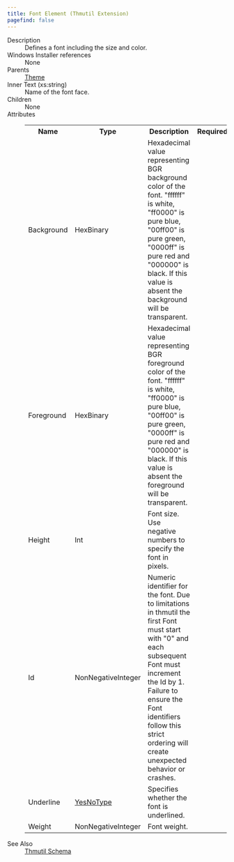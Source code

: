 ```yaml
---
title: Font Element (Thmutil Extension)
pagefind: false
---
```

<dl>
  <dt>Description</dt>
  <dd>Defines a font including the size and color.</dd>
  <dt>Windows Installer references</dt>
  <dd>None</dd>
  <dt>Parents</dt>
  <dd>
    <a href="../theme" class="extension">Theme</a>
  </dd>
  <dt>Inner Text (xs:string)</dt>
  <dd>Name of the font face.</dd>
  <dt>Children</dt>
  <dd>None</dd>
  <dt>Attributes</dt>
  <dd>
    <table cellspacing="0" cellpadding="0" class="schema">
      <tr>
        <th width="15%">Name</th>
        <th width="15%">Type</th>
        <th width="65%">Description</th>
        <th width="15%">Required</th>
      </tr>
      <tr>
        <td>Background</td>
        <td>HexBinary</td>
        <td>Hexadecimal value representing BGR background color of the font. "ffffff" is white, "ff0000" is pure blue, "00ff00" is pure green, "0000ff" is pure red and "000000" is black. If this value is absent the background will be transparent.</td>
        <td>&nbsp;</td>
      </tr>
      <tr>
        <td>Foreground</td>
        <td>HexBinary</td>
        <td>Hexadecimal value representing BGR foreground color of the font. "ffffff" is white, "ff0000" is pure blue, "00ff00" is pure green, "0000ff" is pure red and "000000" is black. If this value is absent the foreground will be transparent.</td>
        <td>&nbsp;</td>
      </tr>
      <tr>
        <td>Height</td>
        <td>Int</td>
        <td>Font size. Use negative numbers to specify the font in pixels.</td>
        <td>&nbsp;</td>
      </tr>
      <tr>
        <td>Id</td>
        <td>NonNegativeInteger</td>
        <td>Numeric identifier for the font. Due to limitations in thmutil the first Font must start with "0" and each subsequent Font must increment the Id by 1. Failure to ensure the Font identifiers follow this strict ordering will create unexpected behavior or crashes.</td>
        <td>&nbsp;</td>
      </tr>
      <tr>
        <td>Underline</td>
        <td><a href="../simple_type_yesnotype">YesNoType</a></td>
        <td>Specifies whether the font is underlined.</td>
        <td>&nbsp;</td>
      </tr>
      <tr>
        <td>Weight</td>
        <td>NonNegativeInteger</td>
        <td>Font weight.</td>
        <td>&nbsp;</td>
      </tr>
    </table>
  </dd>
  <dt>See Also</dt>
  <dd>
    <a href="../">Thmutil Schema</a>
  </dd>
</dl>
